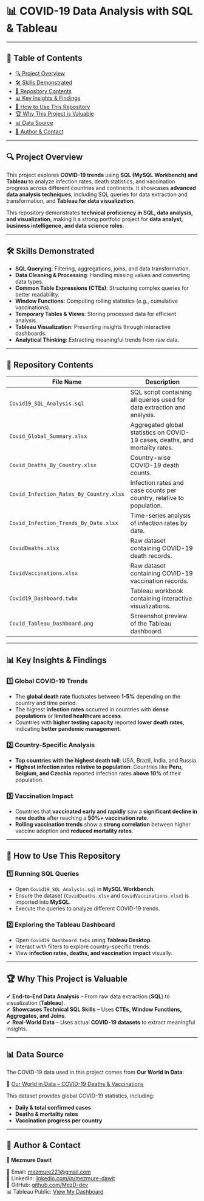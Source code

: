 # 📊 COVID-19 Data Analysis with SQL & Tableau

---

## 📖 Table of Contents
- [🔍 Project Overview](#-project-overview)
- [🛠 Skills Demonstrated](#-skills-demonstrated)
- [📂 Repository Contents](#-repository-contents)
- [📊 Key Insights & Findings](#-key-insights--findings)
- [🚀 How to Use This Repository](#-how-to-use-this-repository)
- [🏆 Why This Project is Valuable](#-why-this-project-is-valuable)
- [📊 Data Source](#-data-source)
- [📌 Author & Contact](#-author--contact)

---

## 🔍 Project Overview
This project explores **COVID-19 trends** using **SQL (MySQL Workbench) and Tableau** to analyze infection rates, death statistics, and vaccination progress across different countries and continents. It showcases **advanced data analysis techniques**, including SQL queries for data extraction and transformation, and **Tableau for data visualization**.

This repository demonstrates **technical proficiency in SQL, data analysis, and visualization**, making it a strong portfolio project for **data analyst, business intelligence, and data science roles**.

---

## 🛠 **Skills Demonstrated**
- **SQL Querying**: Filtering, aggregations, joins, and data transformation.
- **Data Cleaning & Processing**: Handling missing values and converting data types.
- **Common Table Expressions (CTEs)**: Structuring complex queries for better readability.
- **Window Functions**: Computing rolling statistics (e.g., cumulative vaccinations).
- **Temporary Tables & Views**: Storing processed data for efficient analysis.
- **Tableau Visualization**: Presenting insights through interactive dashboards.
- **Analytical Thinking**: Extracting meaningful trends from raw data.

---

## 📂 **Repository Contents**
| File Name | Description |
|-----------|------------|
| `Covid19_SQL_Analysis.sql` | SQL script containing all queries used for data extraction and analysis. |
| `Covid_Global_Summary.xlsx` | Aggregated global statistics on COVID-19 cases, deaths, and mortality rates. |
| `Covid_Deaths_By_Country.xlsx` | Country-wise COVID-19 death counts. |
| `Covid_Infection_Rates_By_Country.xlsx` | Infection rates and case counts per country, relative to population. |
| `Covid_Infection_Trends_By_Date.xlsx` | Time-series analysis of infection rates by date. |
| `CovidDeaths.xlsx` | Raw dataset containing COVID-19 death records. |
| `CovidVaccinations.xlsx` | Raw dataset containing COVID-19 vaccination records. |
| `Covid19_Dashboard.twbx` | Tableau workbook containing interactive visualizations. |
| `Covid_Tableau_Dashboard.png` | Screenshot preview of the Tableau dashboard. |

---

## 📊 **Key Insights & Findings**
### **1️⃣ Global COVID-19 Trends**
- The **global death rate** fluctuates between **1-5%** depending on the country and time period.
- The highest **infection rates** occurred in countries with **dense populations** or **limited healthcare access**.
- Countries with **higher testing capacity** reported **lower death rates**, indicating **better pandemic management**.

### **2️⃣ Country-Specific Analysis**
- **Top countries with the highest death toll**: USA, Brazil, India, and Russia.
- **Highest infection rates relative to population**: Countries like **Peru, Belgium, and Czechia** reported infection rates **above 10%** of their population.

### **3️⃣ Vaccination Impact**
- Countries that **vaccinated early and rapidly** saw a **significant decline in new deaths** after reaching a **50%+ vaccination rate**.
- **Rolling vaccination trends** show a **strong correlation** between higher vaccine adoption and **reduced mortality rates**.

---

## 🚀 **How to Use This Repository**
### **1️⃣ Running SQL Queries**
- Open `Covid19_SQL_Analysis.sql` in **MySQL Workbench**.
- Ensure the dataset (`CovidDeaths.xlsx` and `CovidVaccinations.xlsx`) is imported into **MySQL**.
- Execute the queries to analyze different COVID-19 trends.

### **2️⃣ Exploring the Tableau Dashboard**
- Open `Covid19_Dashboard.twbx` using **Tableau Desktop**.
- Interact with filters to explore country-specific trends.
- View **infection rates, deaths, and vaccination impact** visually.

---

## 🏆 **Why This Project is Valuable**
✔ **End-to-End Data Analysis** – From raw data extraction (**SQL**) to visualization (**Tableau**).  
✔ **Showcases Technical SQL Skills** – Uses **CTEs, Window Functions, Aggregates, and Joins**.  
✔ **Real-World Data** – Uses actual **COVID-19 datasets** to extract meaningful insights.  

---

## 📊 Data Source
The COVID-19 data used in this project comes from **Our World in Data**:

📌 [Our World in Data – COVID-19 Deaths & Vaccinations](https://ourworldindata.org/covid-deaths)

This dataset provides global COVID-19 statistics, including:
- **Daily & total confirmed cases**
- **Deaths & mortality rates**
- **Vaccination progress per country**

---

## 📌 Author & Contact  

**👤 Mezmure Dawit**  

📧 Email: [mezmure221@gmail.com](mailto:mezmure221@gmail.com)  
🔗 LinkedIn: [linkedin.com/in/mezmure-dawit](https://www.linkedin.com/in/mezmure-dawit/)  
🔗 GitHub: [github.com/MezD-dev](https://github.com/MezD-dev)  
📊 Tableau Public: [View My Dashboard](https://public.tableau.com/app/profile/mezmure.dawit2832/viz/GlobalImpactofCOVID-19InfectionsDeathsAnalysis2020-2021/Dashboard1)  



